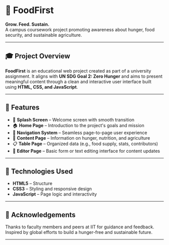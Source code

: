 # 🌱 FoodFirst

**Grow. Feed. Sustain.**  
A campus coursework project promoting awareness about hunger, food security, and sustainable agriculture.

---

## 🎓 Project Overview

**FoodFirst** is an educational web project created as part of a university assignment. It aligns with **UN SDG Goal 2: Zero Hunger** and aims to present meaningful content through a clean and interactive user interface built using **HTML, CSS, and JavaScript**.

---

## 📁 Features

- 🚀 **Splash Screen** – Welcome screen with smooth transition
- 🏠 **Home Page** – Introduction to the project's goals and mission
- 🧭 **Navigation System** – Seamless page-to-page user experience
- 📄 **Content Page** – Information on hunger, nutrition, and agriculture
- 📋 **Table Page** – Organized data (e.g., food supply, stats, contributors)
- 📝 **Editor Page** – Basic form or text editing interface for content updates

---
## 🎨 Technologies Used

- **HTML5** – Structure
- **CSS3** – Styling and responsive design
- **JavaScript** – Page logic and interactivity

---
## 🙌 Acknowledgements

Thanks to faculty members and peers at IIT for guidance and feedback.  
Inspired by global efforts to build a hunger-free and sustainable future.

---



